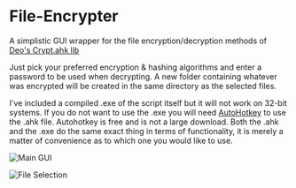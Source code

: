 # File-Encrypter

A simplistic GUI wrapper for the file encryption/decryption methods of [Deo's Crypt.ahk lib](https://autohotkey.com/board/topic/67155-ahk-l-crypt-ahk-cryptography-class-encryption-hashing/)

Just pick your preferred encryption & hashing algorithms and enter a password to be used when decrypting. A new folder containing whatever was encrypted will be created in the same directory as the selected files.

I've included a compiled .exe of the script itself but it will not work on 32-bit systems. If you do not want to use the .exe you will need [AutoHotkey](https://www.autohotkey.com/) to use the .ahk file. Autohotkey is free and is not a large download. Both the .ahk and the .exe do the same exact thing in terms of functionality, it is merely a matter of convenience as to which one you would like to use.

![Main GUI](https://i.imgur.com/0Sl9FUX.png)

![File Selection](https://i.imgur.com/lll91gU.png)
